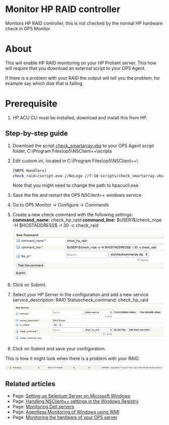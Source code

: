 # Monitor HP RAID controller

Monitors HP RAID controller, this is not checked by the normal HP hardware check in OP5 Monitor.

# About

This will enable HP RAID monitoring on your HP Proliant server. This how will require that you download an external script to your OP5 Agent.

If there is a problem with your RAID the output will tell you the problem, for example say which disk that is failing.

# Prerequisite

1. HP ACU CLI must be installed, download and install this from HP.

## Step-by-step guide

1. Download the script [check\_smartarray.vbs](attachments/12189909/12386356.vbs) to your OP5 Agent script folder, C:\\Program Files\\op5\\NSClient++\\scripts
2. Edit custom.ini, located in C:\\Program Files\\op5\\NSClient++\\

    ``` {.bash data-syntaxhighlighter-params="brush: bash; gutter: false; theme: Confluence" data-theme="Confluence" style="brush: bash; gutter: false; theme: Confluence"}
    [NRPE Handlers]
    check_raid=cscript.exe //NoLogo //T:10 scripts/check_smartarray.vbs --hpacucli "C:\Program Files\Compaq\Hpacucli\Bin\hpacucli.exe"
    ```

    Note that you might need to change the path to hpacucli.exe.

3. Save the file and restart the OP5 NSClient++ windows service.
4. Go to OP5 Monitor -\> Configure -\> Commands
5. Create a new check command with the following settings:
    **command\_name:** check\_hp\_raid
    **command\_line:** \$USER1\$/check\_nrpe -H \$HOSTADDRESS\$ -t 30 -c check\_raid
    ![](attachments/12189909/12386357.png)
6. Click on Submit.
7. Select your HP Server in the configuration and add a new service
    service\_description: RAID Statuscheck\_command: check\_hp\_raid
    ![](attachments/12189909/12386358.png)
8. Click on Submit and save your configuration.

This is how it might look when there is a problem with your RAID

![](attachments/12189909/12386359.png)

## Related articles

- Page:
    [Setting up Selenium Server on Microsoft Windows](/display/HOWTOs/Setting+up+Selenium+Server+on+Microsoft+Windows)
- Page:
    [Handling NSClient++ settings in the Windows Registry](../HOWTOs/Handling_NSClient++_settings_in_the_Windows_Registry)
- Page:
    [Monitoring Dell servers](/display/HOWTOs/Monitoring+Dell+servers)
- Page:
    [Agentless Monitoring of Windows using WMI](/display/HOWTOs/Agentless+Monitoring+of+Windows+using+WMI)
- Page:
    [Monitoring the hardware of your OP5 server](/display/HOWTOs/Monitoring+the+hardware+of+your+op5+server)
